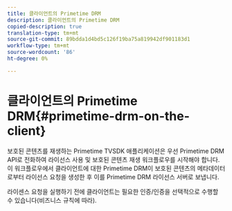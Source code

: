 ```yaml
---
title: 클라이언트의 Primetime DRM
description: 클라이언트의 Primetime DRM
copied-description: true
translation-type: tm+mt
source-git-commit: 89bdda1d4bd5c126f19ba75a819942df901183d1
workflow-type: tm+mt
source-wordcount: '86'
ht-degree: 0%

---
```



# 클라이언트의 Primetime DRM{#primetime-drm-on-the-client}

보호된 콘텐츠를 재생하는 Primetime TVSDK 애플리케이션은 우선 Primetime DRM API로 전화하여 라이선스 사용 및 보호된 콘텐츠 재생 워크플로우를 시작해야 합니다. 이 워크플로우에서 클라이언트에 대한 Primetime DRM이 보호된 콘텐츠의 메타데이터로부터 라이선스 요청을 생성한 후 이를 Primetime DRM 라이선스 서버로 보냅니다.

라이센스 요청을 실행하기 전에 클라이언트는 필요한 인증/인증을 선택적으로 수행할 수 있습니다(비즈니스 규칙에 따라).
